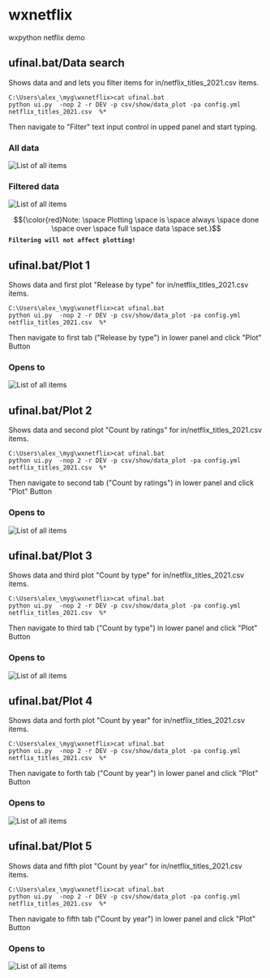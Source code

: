 # wxnetflix
wxpython netflix demo


## ufinal.bat/Data search
Shows data and and lets you filter items for in/netflix_titles_2021.csv items.

```
C:\Users\alex_\myg\wxnetflix>cat ufinal.bat
python ui.py  -nop 2 -r DEV -p csv/show/data_plot -pa config.yml netflix_titles_2021.csv  %*
```
Then navigate to "Filter" text input control in upped panel and start typing.

### All data
![List of all items](https://github.com/pydemo/wxnetflix/blob/main/docs/screenshots/ushow.JPG)

### Filtered data
![List of all items](https://github.com/pydemo/wxnetflix/blob/main/docs/screenshots/ushow_ukraine.JPG)

$${\color{red}Note: \space Plotting \space is \space always \space done \space over \space full \space data \space set.}$$
__`Filtering will not affect plotting!`__


## ufinal.bat/Plot 1
Shows data and first plot "Release by type"  for in/netflix_titles_2021.csv items.

```
C:\Users\alex_\myg\wxnetflix>cat ufinal.bat
python ui.py  -nop 2 -r DEV -p csv/show/data_plot -pa config.yml netflix_titles_2021.csv  %*
```
Then navigate to first tab ("Release by type") in lower panel and click "Plot" Button

### Opens to
![List of all items](https://github.com/pydemo/wxnetflix/blob/main/docs/screenshots/ufinal.JPG)


## ufinal.bat/Plot 2
Shows data and second plot "Count by ratings" for in/netflix_titles_2021.csv items.

```
C:\Users\alex_\myg\wxnetflix>cat ufinal.bat
python ui.py  -nop 2 -r DEV -p csv/show/data_plot -pa config.yml netflix_titles_2021.csv  %*
```
Then navigate to second tab ("Count by ratings") in lower panel and click "Plot" Button

### Opens to
![List of all items](https://github.com/pydemo/wxnetflix/blob/main/docs/screenshots/ufinal_2.JPG)


## ufinal.bat/Plot 3
Shows data and third plot "Count by type" for in/netflix_titles_2021.csv items.

```
C:\Users\alex_\myg\wxnetflix>cat ufinal.bat
python ui.py  -nop 2 -r DEV -p csv/show/data_plot -pa config.yml netflix_titles_2021.csv  %*
```
Then navigate to third tab ("Count by type") in lower panel and click "Plot" Button

### Opens to
![List of all items](https://github.com/pydemo/wxnetflix/blob/main/docs/screenshots/ufinal_3.JPG)


## ufinal.bat/Plot 4
Shows data and forth plot "Count by year" for in/netflix_titles_2021.csv items.

```
C:\Users\alex_\myg\wxnetflix>cat ufinal.bat
python ui.py  -nop 2 -r DEV -p csv/show/data_plot -pa config.yml netflix_titles_2021.csv  %*
```
Then navigate to forth tab ("Count by year") in lower panel and click "Plot" Button

### Opens to
![List of all items](https://github.com/pydemo/wxnetflix/blob/main/docs/screenshots/ufinal_4.JPG)


## ufinal.bat/Plot 5
Shows data and fifth plot "Count by year" for in/netflix_titles_2021.csv items.

```
C:\Users\alex_\myg\wxnetflix>cat ufinal.bat
python ui.py  -nop 2 -r DEV -p csv/show/data_plot -pa config.yml netflix_titles_2021.csv  %*
```
Then navigate to fifth tab ("Count by year") in lower panel and click "Plot" Button

### Opens to
![List of all items](https://github.com/pydemo/wxnetflix/blob/main/docs/screenshots/ufinal_5.JPG)






